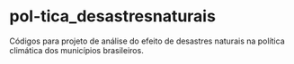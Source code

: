 # pol-tica_desastresnaturais
Códigos para projeto de análise do efeito de desastres naturais na política climática dos municípios brasileiros.

